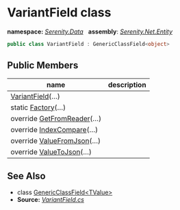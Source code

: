 # VariantField class
**namespace:** *[Serenity.Data](../README.md#serenity.data-namespace)*   **assembly**: *[Serenity.Net.Entity](../README.md)*

```csharp
public class VariantField : GenericClassField<object>
```

## Public Members

| name | description |
| --- | --- |
| [VariantField](VariantField/VariantField.md)(…) |  |
| static [Factory](VariantField/Factory.md)(…) |  |
| override [GetFromReader](VariantField/GetFromReader.md)(…) |  |
| override [IndexCompare](VariantField/IndexCompare.md)(…) |  |
| override [ValueFromJson](VariantField/ValueFromJson.md)(…) |  |
| override [ValueToJson](VariantField/ValueToJson.md)(…) |  |

## See Also

* class [GenericClassField&lt;TValue&gt;](GenericClassField-1.md)
* **Source:** *[VariantField.cs](https://github.com/serenity-is/Serenity/blob/master/src/Serenity.Net.Entity/FieldTypes/VariantField.cs)*